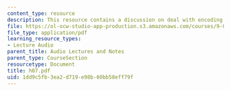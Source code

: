 ```yaml
---
content_type: resource
description: This resource contains a discussion on deal with encoding.
file: https://ol-ocw-studio-app-production.s3.amazonaws.com/courses/9-00-introduction-to-psychology-fall-2004/1dd9c5fb3ea2d719e98b60bb58eff79f_h07.pdf
file_type: application/pdf
learning_resource_types:
- Lecture Audio
parent_title: Audio Lectures and Notes
parent_type: CourseSection
resourcetype: Document
title: h07.pdf
uid: 1dd9c5fb-3ea2-d719-e98b-60bb58eff79f
---
```

